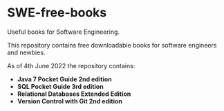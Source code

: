 # SWE-free-books
Useful books for Software Engineering.


This repository contains free downloadable books for software engineers and newbies.

As of 4th June 2022 the repository contains:
* **Java 7 Pocket Guide 2nd edition**
* **SQL Pocket Guide 3rd edition**
* **Relational Databases Extended Edition**
* **Version Control with Git 2nd edition**
